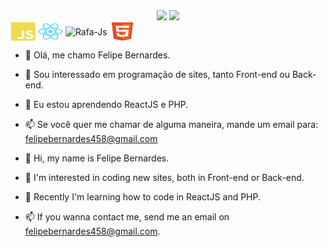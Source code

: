 <div align="center">
  <img height="180em" src="https://github-readme-stats.vercel.app/api?username=Felipe-Bernardes&show_icons=true&theme=dracula&include_all_commits=true&count_private=true"/>
  <img height="180em" src="https://github-readme-stats.vercel.app/api/top-langs/?username=Felipe-Bernardes&layout=compact&langs_count=7&theme=dracula"/>
</div>
  <img align="center" alt="Rafa-Js" height="30" width="40" src="https://raw.githubusercontent.com/devicons/devicon/master/icons/javascript/javascript-plain.svg">
  <img align="center" alt="Rafa-React" height="30" width="40" src="https://raw.githubusercontent.com/devicons/devicon/master/icons/react/react-original.svg">
  <img align="center" alt="Rafa-Js" height="30" width="40" src="https://raw.githubusercontent.com/devicons/devicon/master/icons/node/javascript-plain.svg">
  <img align="center" alt="Rafa-HTML" height="30" width="40" src="https://raw.githubusercontent.com/devicons/devicon/master/icons/html5/html5-original.svg">

- 👋 Olá, me chamo Felipe Bernardes.
- 👀 Sou interessado em programação de sites, tanto Front-end ou Back-end.
- 🌱 Eu estou aprendendo ReactJS e PHP.
- 📫 Se você quer me chamar de alguma maneira, mande um email para: felipebernardes458@gmail.com

- 👋 Hi, my name is Felipe Bernardes.
- 👀 I'm interested in coding new sites, both in Front-end or Back-end.
- 🌱 Recently I'm learning how to code in ReactJS and PHP.
- 📫 If you wanna contact me, send me an email on felipebernardes458@gmail.com.
<!---
Felipe-Bernardes/Felipe-Bernardes is a ✨ special ✨ repository because its `README.md` (this file) appears on your GitHub profile.
You can click the Preview link to take a look at your changes.
--->

